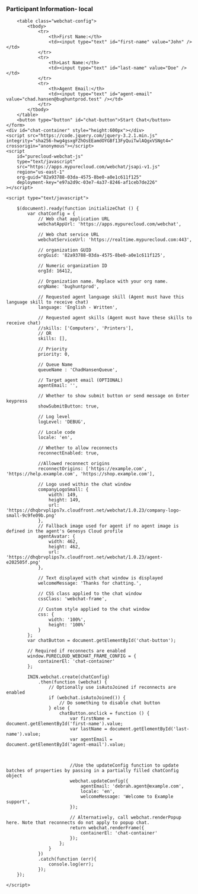 <!DOCTYPE html>
<html>

<head>
    <meta charset="utf-8">
    <title>Genesys Cloud Web Chat Demo</title>
</head>

<body>
    <form id="chatForm">
        <h3>Participant Information- local</h3>

        <table class="webchat-config">
            <tbody>
                <tr>
                    <th>First Name:</th>
                    <td><input type="text" id="first-name" value="John" /></td>
                </tr>
                <tr>
                    <th>Last Name:</th>
                    <td><input type="text" id="last-name" value="Doe" /></td>
                </tr>
                <tr>
                    <th>Agent Email:</th>
                    <td><input type="text" id="agent-email" value="chad.hansen@bughuntprod.test" /></td>
                </tr>
            </tbody>
        </table>
        <button type="button" id="chat-button">Start Chat</button>
    </form>
    <div id="chat-container" style="height:600px"></div>
    <script src="https://code.jquery.com/jquery-3.2.1.min.js" integrity="sha256-hwg4gsxgFZhOsEEamdOYGBf13FyQuiTwlAQgxVSNgt4=" crossorigin="anonymous"></script>
    <script
        id="purecloud-webchat-js"
        type="text/javascript"
        src="https://apps.mypurecloud.com/webchat/jsapi-v1.js"
        region="us-east-1"
        org-guid="82a93788-03da-4575-8be0-a0e1c611f125"
        deployment-key="e97a2d9c-03e7-4a37-8246-af1ceb7de226"
    ></script>

    <script type="text/javascript">

        $(document).ready(function initializeChat () {
            var chatConfig = {
                // Web chat application URL
                webchatAppUrl: 'https://apps.mypurecloud.com/webchat',

                // Web chat service URL
                webchatServiceUrl: 'https://realtime.mypurecloud.com:443',

                // organization GUID
                orgGuid: '82a93788-03da-4575-8be0-a0e1c611f125',

                // Numeric organization ID
                orgId: 16412,

                // Organization name. Replace with your org name.
                orgName: 'bughuntprod',

                // Requested agent language skill (Agent must have this language skill to receive chat)
                language: 'English - Written',

                // Requested agent skills (Agent must have these skills to receive chat)
                //skills: ['Computers', 'Printers'],
                // OR
                skills: [],

                // Priority
                priority: 0,

                // Queue Name
                queueName : 'ChadHansenQueue',

                // Target agent email (OPTIONAL)
                agentEmail: '',

                // Whether to show submit button or send message on Enter keypress
                showSubmitButton: true,

                // Log level
                logLevel: 'DEBUG',

                // Locale code
                locale: 'en',

                // Whether to allow reconnects
                reconnectEnabled: true,

                //Allowed reconnect origins
                reconnectOrigins: ['https://example.com', 'https://help.example.com', 'https://shop.example.com'],

                // Logo used within the chat window
                companyLogoSmall: {
                    width: 149,
                    height: 149,
                    url: 'https://dhqbrvplips7x.cloudfront.net/webchat/1.0.23/company-logo-small-9c9fe09b.png'
                },
                // Fallback image used for agent if no agent image is defined in the agent's Genesys Cloud profile
                agentAvatar: {
                    width: 462,
                    height: 462,
                    url: 'https://dhqbrvplips7x.cloudfront.net/webchat/1.0.23/agent-e202505f.png'
                },

                // Text displayed with chat window is displayed
                welcomeMessage: 'Thanks for chatting.',

                // CSS class applied to the chat window
                cssClass: 'webchat-frame',

                // Custom style applied to the chat window
                css: {
                    width: '100%',
                    height: '100%'
                }
            };
            var chatButton = document.getElementById('chat-button');

            // Required if reconnects are enabled
            window.PURECLOUD_WEBCHAT_FRAME_CONFIG = {
                containerEl: 'chat-container'
            };

            ININ.webchat.create(chatConfig)
                .then(function (webchat) {
                    // Optionally use isAutoJoined if reconnects are enabled
                    if (webchat.isAutoJoined()) {
                        // Do something to disable chat button
                    } else {
                        chatButton.onclick = function () {
                            var firstName = document.getElementById('first-name').value;
                            var lastName = document.getElementById('last-name').value;
                            var agentEmail = document.getElementById('agent-email').value;

                         

                            //Use the updateConfig function to update batches of properties by passing in a partially filled chatConfig object
                            webchat.updateConfig({
                                agentEmail: 'debrah.agent@example.com',
                                locale: 'en',
                                welcomeMessage: 'Welcome to Example support',
                            });

                            // Alternatively, call webchat.renderPopup here. Note that reconnects do not apply to popup chat.
                            return webchat.renderFrame({
                                containerEl: 'chat-container'
                            });
                        };
                    }
                })
                .catch(function (err){
                    console.log(err);
                });
        });

    </script>

</body>
</html>
